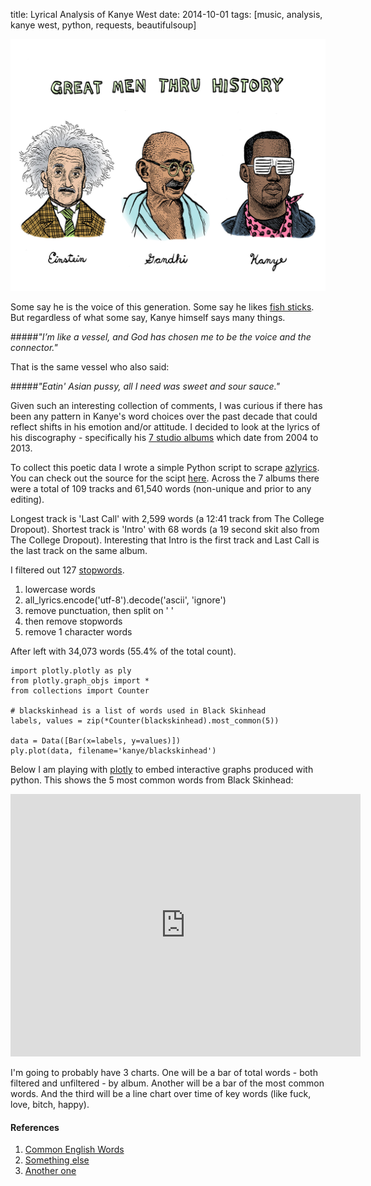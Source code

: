 title: Lyrical Analysis of Kanye West
date: 2014-10-01
tags: [music, analysis, kanye west, python, requests, beautifulsoup]

<div class="markdown-center">
    <img alt="Great Men Through History" src="../static/img/kanye-west-lyrical-analysis-through-time/great_men.jpg">
</div>

Some say he is the voice of this generation. Some say he likes [fish sticks](http://en.wikipedia.org/wiki/Fishsticks_(South_Park)). But regardless of what some say, Kanye himself says many things.

#####_"I’m like a vessel, and God has chosen me to be the voice and the connector."_
<div></div>

That is the same vessel who also said:

#####_"Eatin' Asian pussy, all I need was sweet and sour sauce."_
<div></div>

Given such an interesting collection of comments, I was curious if there has been any pattern in Kanye's word choices over the past decade that could reflect shifts in his emotion and/or attitude. I decided to look at the lyrics of his discography - specifically his [7 studio albums](http://en.wikipedia.org/wiki/Kanye_West_discography#Studio_albums) which date from 2004 to 2013.

To collect this poetic data I wrote a simple Python script to scrape [azlyrics](http://www.azlyrics.com/). You can check out the source for the scipt [here](https://github.com/mschmo/personal-site/blob/master/snippets/azlyrics.py). Across the 7 albums there were a total of 109 tracks and 61,540 words (non-unique and prior to any editing).

Longest track is 'Last Call' with 2,599 words (a 12:41 track from The College Dropout). Shortest track is 'Intro' with 68 words (a 19 second skit also from The College Dropout). Interesting that Intro is the first track and Last Call is the last track on the same album.

I filtered out 127 [stopwords](http://en.wikipedia.org/wiki/Stop_words).

1. lowercase words
2. all_lyrics.encode('utf-8').decode('ascii', 'ignore')
3. remove punctuation, then split on ' '
4. then remove stopwords
5. remove 1 character words

After left with 34,073 words (55.4% of the total count).

<pre><code class="language-python">import plotly.plotly as ply
from plotly.graph_objs import *
from collections import Counter

# blackskinhead is a list of words used in Black Skinhead
labels, values = zip(*Counter(blackskinhead).most_common(5))

data = Data([Bar(x=labels, y=values)])
ply.plot(data, filename='kanye/blackskinhead')
</code></pre>

Below I am playing with [plotly](https://plot.ly/) to embed interactive graphs produced with python. This shows the 5 most common words from Black Skinhead:

<div class="markdown-center">
    <iframe width="560" height="420" frameborder="0" seamless="seamless" scrolling="no" src="https://plot.ly/~mschmoyer/2.embed?width=560&height=420"></iframe>
</div>

I'm going to probably have 3 charts. One will be a bar of total words - both filtered and unfiltered - by album. Another will be a bar of the most common words. And the third will be a line chart over time of key words (like fuck, love, bitch, happy).

#### References
1. [Common English Words](http://www.textfixer.com/resources/common-english-words.php)
2. [Something else]()
3. [Another one]()